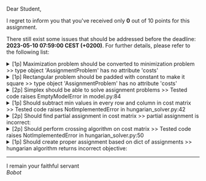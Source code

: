 Dear Student,

I regret to inform you that you've received only **0** out of 10 points for this assignment.

There still exist some issues that should be addressed before the deadline: **2023-05-10 07:59:00 CEST (+0200)**. For further details, please refer to the following list:

<details><summary>[1p] Maximization problem should be converted to minimization problem &gt;&gt; type object &#x27;AssignmentProblem&#x27; has no attribute &#x27;costs&#x27;</summary></details>
<details><summary>[1p] Rectangular problem should be padded with constant to make it square &gt;&gt; type object &#x27;AssignmentProblem&#x27; has no attribute &#x27;costs&#x27;</summary></details>
<details><summary>[2p] Simplex should be able to solve assignment problems &gt;&gt; Tested code raises EmptyModelError in model.py:84</summary></details>
<details><summary>[1p] Should subtract min values in every row and column in cost matrix &gt;&gt; Tested code raises NotImplementedError in hungarian_solver.py:42</summary></details>
<details><summary>[2p] Should find partial assignment in cost matrix &gt;&gt; partial assignment is incorrect:</summary>- got: {}<br>- expected: {0: 0, 2: 2, 1: 1}<br>- for cost matrix: <br>&nbsp;&nbsp;&nbsp;&nbsp;[[0 3 4]<br>&nbsp;&nbsp;&nbsp;&nbsp;&nbsp;[1 0 0]<br>&nbsp;&nbsp;&nbsp;&nbsp;&nbsp;[3 3 0]]<br>tip. remember that smaller index wins ties</details>
<details><summary>[2p] Should perform crossing algorithm on cost matrix &gt;&gt; Tested code raises NotImplementedError in hungarian_solver.py:50</summary></details>
<details><summary>[1p] Should create proper assignment based on dict of assignments &gt;&gt; hungarian algorithm returns incorrect objective:</summary>- got: None<br>- expected: 12<br>- for cost matrix: <br>&nbsp;&nbsp;&nbsp;&nbsp;[[4 9 8]<br>&nbsp;&nbsp;&nbsp;&nbsp;&nbsp;[6 7 5]<br>&nbsp;&nbsp;&nbsp;&nbsp;&nbsp;[4 6 1]]<br>- and assignment: None</details>

-----------
I remain your faithful servant\
_Bobot_